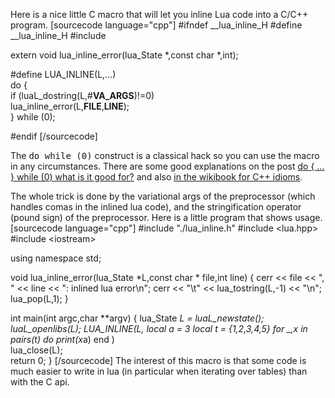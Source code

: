Here is a nice little C macro that will let you inline Lua code into a C/C++ program.
[sourcecode language="cpp"]
#ifndef __lua_inline_H
#define __lua_inline_H
#include 

extern void lua_inline_error(lua_State *,const char *,int);

#define LUA_INLINE(L,...) \
do { \
  if (luaL_dostring(L,#__VA_ARGS__)!=0)\
    lua_inline_error(L,__FILE__,__LINE__);\
} while (0);

#endif
[/sourcecode]

<!--more-->
The <tt>do while (0)</tt> construct is a classical hack so you can use the macro in any circumstances. There are some good explanations on the post <a href="http://stackoverflow.com/questions/257418/do-while-0-what-is-it-good-for">do { … } while (0) what is it good for?</a> and also  <a href='http://en.wikibooks.org/wiki/More_C%2B%2B_Idioms/Multi-statement_Macro'>in the wikibook for C++ idioms</a>.

The whole trick is done by the variational args of the preprocessor (which handles comas in the inlined lua code), and the stringification operator (pound sign) of the preprocessor. Here is a little program that shows usage.
[sourcecode language="cpp"]
#include &quot;./lua_inline.h&quot;
#include &lt;lua.hpp&gt;
#include &lt;iostream&gt;    

using namespace std;

void lua_inline_error(lua_State *L,const char * file,int line)
{
  cerr &lt;&lt; file &lt;&lt; &quot;, &quot; &lt;&lt; line &lt;&lt; &quot;: inlined lua error\n&quot;;
  cerr &lt;&lt; &quot;\t&quot; &lt;&lt; lua_tostring(L,-1) &lt;&lt; &quot;\n&quot;;
  lua_pop(L,1);	
}                             

int main(int argc,char **argv)
{
	lua_State *L = luaL_newstate();
	luaL_openlibs(L);
	LUA_INLINE(L,
		local a = 3
		local t = {1,2,3,4,5}
		for _,x in pairs(t) do
			print(x*a)
		end
	)	
	lua_close(L);	
	return 0;
}
[/sourcecode]
The interest of this macro is that some code is much easier to write in lua (in particular when iterating over tables) than with the C api.